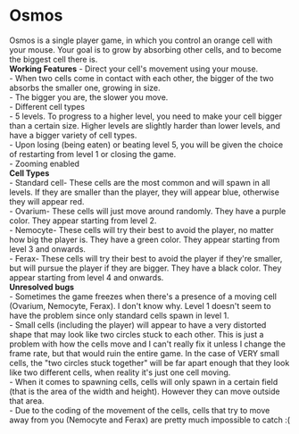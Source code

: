 # Osmos  
  Osmos is a single player game, in which you control an orange cell with your mouse. Your goal is to grow by absorbing other cells, and to become the biggest cell there is.  
**Working Features**
      - Direct your cell's movement using your mouse.  
      - When two cells come in contact with each other, the bigger of the two absorbs the smaller one, growing in size.  
      - The bigger you are, the slower you move.  
      - Different cell types  
      - 5 levels. To progress to a higher level, you need to make your cell bigger than a certain size. Higher levels are slightly harder than lower levels, and have a bigger variety of cell types.  
      - Upon losing (being eaten) or beating level 5, you will be given the choice of restarting from level 1 or closing the game.  
      - Zooming enabled  
**Cell Types**  
      - Standard cell- These cells are the most common and will spawn in all levels. If they are smaller than the player, they will appear blue, otherwise they will appear red.  
      - Ovarium- These cells will just move around randomly. They have a purple color. They appear starting from level 2.  
      - Nemocyte- These cells will try their best to avoid the player, no matter how big the player is. They have a green color. They appear starting from level 3 and onwards.  
      - Ferax- These cells will try their best to avoid the player if they're smaller, but will pursue the player if they are bigger. They have a black color. They appear starting from level 4 and onwards.  
**Unresolved bugs**  
      - Sometimes the game freezes when there's a presence of a moving cell (Ovarium, Nemocyte, Ferax). I don't know why. Level 1 doesn't seem to have the problem since only standard cells spawn in level 1.   
      - Small cells (including the player) will appear to have a very distorted shape that may look like two circles stuck to each other. This is just a problem with how the cells move and I can't really fix it unless I change the frame rate, but that would ruin the entire game. In the case of VERY small cells, the "two circles stuck together" will be far apart enough that they look like two different cells, when reality it's just one cell moving.  
      - When it comes to spawning cells, cells will only spawn in a certain field (that is the area of the width and height). However they can move outside that area.  
      - Due to the coding of the movement of the cells, cells that try to move away from you (Nemocyte and Ferax) are pretty much impossible to catch :(  
